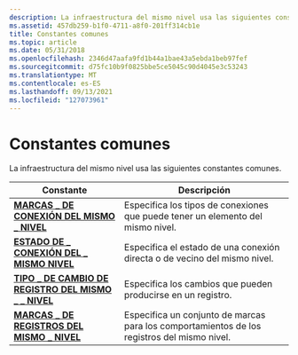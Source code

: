 ```yaml
---
description: La infraestructura del mismo nivel usa las siguientes constantes comunes. ConstantDescriptionPEER \_ CONNECTION \_ FLAGS Especifica los tipos de conexiones que puede tener un elemento del mismo nivel. ESTADO \_ DE CONEXIÓN DEL MISMO \_ NIVELEspecifica el estado de una conexión directa o de vecino del mismo nivel. PEER \_ RECORD CHANGE TYPE Especifica los cambios que se pueden producir en un \_ \_ registro. PEER RECORD FLAGS Especifica un conjunto de marcas para \_ los \_ comportamientos de los registros del mismo nivel.
ms.assetid: 457db259-b1f0-4711-a8f0-201ff314cb1e
title: Constantes comunes
ms.topic: article
ms.date: 05/31/2018
ms.openlocfilehash: 2346d47aafa9fd1b44a1bae43a5ebda1beb97fef
ms.sourcegitcommit: d75fc10b9f0825bbe5ce5045c90d4045e3c53243
ms.translationtype: MT
ms.contentlocale: es-ES
ms.lasthandoff: 09/13/2021
ms.locfileid: "127073961"
---
```

# <a name="common-constants"></a>Constantes comunes

La infraestructura del mismo nivel usa las siguientes constantes comunes.



| Constante                                                      | Descripción                                                   |
|---------------------------------------------------------------|---------------------------------------------------------------|
| [**MARCAS \_ DE CONEXIÓN DEL MISMO \_ NIVEL**](/windows/desktop/api/P2P/ne-p2p-peer_connection_flags)      | Especifica los tipos de conexiones que puede tener un elemento del mismo nivel.      |
| [**ESTADO DE \_ CONEXIÓN DEL \_ MISMO NIVEL**](/windows/desktop/api/P2P/ne-p2p-peer_connection_status)    | Especifica el estado de una conexión directa o de vecino del mismo nivel. |
| [**TIPO \_ DE CAMBIO DE REGISTRO DEL MISMO \_ \_ NIVEL**](/windows/desktop/api/P2P/ne-p2p-peer_record_change_type) | Especifica los cambios que pueden producirse en un registro.             |
| [**MARCAS \_ DE REGISTROS DEL MISMO \_ NIVEL**](/windows/desktop/api/P2P/ne-p2p-peer_record_flags)              | Especifica un conjunto de marcas para los comportamientos de los registros del mismo nivel.           |



 

 

 



